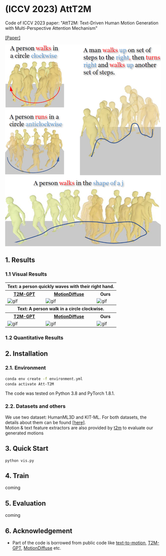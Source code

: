 # (ICCV 2023) AttT2M

Code of ICCV 2023 paper: "AttT2M: Text-Driven Human Motion Generation with Multi-Perspective Attention Mechanism"

[[Paper]](https://arxiv.org/)


<p align="center">
<img src="img/Teaser.png" width="600px" alt="teaser">
</p>

## 1. Results

### 1.1 Visual Results

<!-- ![visualization](img/ALLvis_new.png) -->

<p align="center">
<table>
  <tr>
    <th colspan="5">Text: a person quickly waves with their right hand.</th>
  </tr>
  <tr>
    <th><u><a href="https://github.com/Mael-zys/T2M-GPT/"><nobr>T2M-GPT</nobr> </a></u></th>
    <th><u><a href="https://mingyuan-zhang.github.io/projects/MotionDiffuse.html"><nobr>MotionDiffuse</nobr> </a></u></th>
    <th>Ours</th>
  </tr>
  
  <tr>
    <td><img src="img/002103_pred_t2m_gpt_16.gif" width="140px" alt="gif"></td>
    <td><img src="img/002103_pred_MotionDiffuse_16.gif" width="140px" alt="gif"></td>
    <td><img src="img/002103_pred_16.gif" width="140px" alt="gif"></td>
  </tr>

  <tr>
    <th colspan="5">Text: A person walk in a circle clockwise.</th>
  </tr>
  <tr>
    <th><u><a href="https://github.com/Mael-zys/T2M-GPT/"><nobr>T2M-GPT</nobr> </a></u></th>
    <th><u><a href="https://mingyuan-zhang.github.io/projects/MotionDiffuse.html"><nobr>MotionDiffuse</nobr> </a></u></th>
    <th>Ours</th>
  </tr>
  
  <tr>
    <td><img src="img/000066_pred_t2m_gpt_16.gif" width="140px" alt="gif"></td>
    <td><img src="img/000066_pred_MotionDiffuse_16.gif" width="140px" alt="gif"></td>
    <td><img src="img/000066_pred_16.gif" width="140px" alt="gif"></td>
  </tr>
</table>
</p>

### 1.2 Quantitative Results
 
## 2. Installation

### 2.1. Environment

```bash
conda env create -f environment.yml
conda activate Att-T2M
```
The code was tested on Python 3.8 and PyTorch 1.8.1.


### 2.2. Datasets and others

We use two dataset: HumanML3D and KIT-ML. For both datasets, the details about them can be found [[here]](https://github.com/EricGuo5513/HumanML3D).   
Motion & text feature extractors are also provided by [t2m](https://github.com/EricGuo5513/text-to-motion) to evaluate our generated motions



## 3. Quick Start
```
python vis.py
```

## 4. Train

coming


## 5. Evaluation 

coming

## 6. Acknowledgement

* Part of the code is borrowed from public code like [text-to-motion](https://github.com/EricGuo5513/text-to-motion), [T2M-GPT](https://github.com/Mael-zys/T2M-GPT), [MotionDiffuse](https://github.com/mingyuan-zhang/MotionDiffuse) etc.



